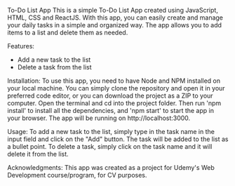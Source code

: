 To-Do List App
This is a simple To-Do List App created using JavaScript, HTML, CSS and ReactJS. With this app, you can easily create and manage your daily tasks in a simple and organized way. The app allows you to add items to a list and delete them as needed.

Features:
- Add a new task to the list
- Delete a task from the list

Installation:
To use this app, you need to have Node and NPM installed on your local machine. 
You can simply clone the repository and open it in your preferred code editor, or you can download the project as a ZIP to your computer. Open the terminal and cd into the project folder. Then run 'npm install' to install all the dependencies, and 'npm start' to start the app in your browser. The app will be running on http://localhost:3000.

Usage:
To add a new task to the list, simply type in the task name in the input field and click on the "Add" button. The task will be added to the list as a bullet point. To delete a task, simply click on the task name and it will delete it from the list. 

Acknowledgments:
This app was created as a project for Udemy's Web Development course/program, for CV purposes.
